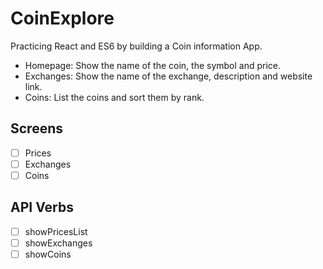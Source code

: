 # CoinExplore
Practicing React and ES6 by building a Coin information App.

- Homepage: Show the name of the coin, the symbol and price.
- Exchanges: Show the name of the exchange, description and website link.
- Coins: List the coins and sort them by rank.

## Screens
- [ ] Prices
- [ ] Exchanges
- [ ] Coins

## API Verbs
- [ ] showPricesList
- [ ] showExchanges
- [ ] showCoins